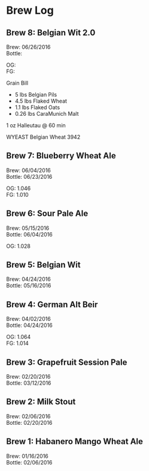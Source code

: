 # Brew Log

## Brew 8: Belgian Wit 2.0

Brew: 06/26/2016  
Bottle:  

OG:  
FG:  

Grain Bill
- 5 lbs Belgian Pils
- 4.5 lbs Flaked Wheat
- 1.1 lbs Flaked Oats
- 0.26 lbs CaraMunich Malt

1 oz Halleutau @ 60 min  

WYEAST Belgian Wheat 3942  	

## Brew 7: Blueberry Wheat Ale

Brew: 06/04/2016  
Bottle: 06/23/2016  

OG: 1.046  
FG: 1.010  

## Brew 6: Sour Pale Ale

Brew: 05/15/2016  
Bottle: 06/04/2016  

OG: 1.028  

## Brew 5: Belgian Wit

Brew: 04/24/2016  
Bottle: 05/16/2016  

## Brew 4: German Alt Beir

Brew: 04/02/2016  
Bottle: 04/24/2016  

OG: 1.064  
FG: 1.014  

## Brew 3: Grapefruit Session Pale

Brew: 02/20/2016  
Bottle: 03/12/2016  


## Brew 2: Milk Stout

Brew: 02/06/2016  
Bottle: 02/20/2016  


## Brew 1: Habanero Mango Wheat Ale

Brew: 01/16/2016  
Bottle: 02/06/2016  
